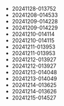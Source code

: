 
* 20241128-013752
* 20241208-014533
* 20241209-014228
* 20241209-014229
* 20241210-014114
* 20241210-014115
* 20241211-013953
* 20241211-013953
* 20241212-013927
* 20241212-013927
* 20241213-014048
* 20241213-014049
* 20241214-013625
* 20241214-013626
* 20241215-014527
